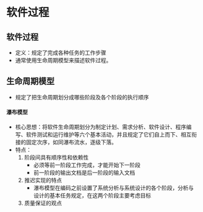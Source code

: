 # 软件过程
## 软件过程
- 定义：规定了完成各种任务的工作步骤
- 通常使用生命周期模型来描述软件过程。
## 生命周期模型
- 规定了把生命周期划分成哪些阶段及各个阶段的执行顺序
#### 瀑布模型
- 核心思想：将软件生命周期划分为制定计划、需求分析、软件设计、程序编写、软件测试和运行维护等六个基本活动，并且规定了它们自上而下、相互衔接的固定次序，如同瀑布流水，逐级下落。
- 特点：
  1. 阶段间具有顺序性和依赖性
     - 必须等前一阶段工作完成，才能开始下一阶段
     - 前一阶段的输出文档是后一阶段的输入文档  
  2. 推迟实现的特点
     - 瀑布模型在编码之前设置了系统分析与系统设计的各个阶段，分析与设计的基本任务规定，在这两个阶段主要考虑目标
  3. 质量保证的观点

